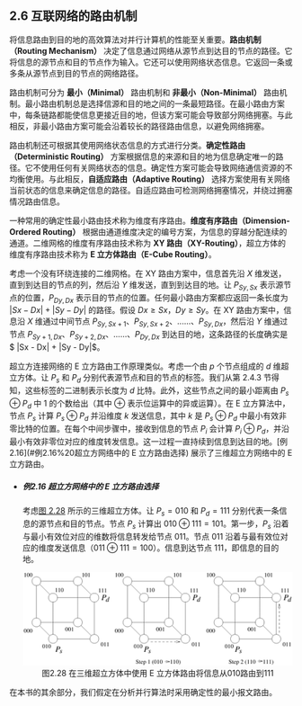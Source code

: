 ## 2.6 互联网络的路由机制

将信息路由到目的地的高效算法对并行计算机的性能至关重要。**路由机制（Routing Mechanism）** 决定了信息通过网络从源节点到达目的节点的路径。它将信息的源节点和目的节点作为输入。它还可以使用网络状态信息。它返回一条或多条从源节点到目的节点的网络路径。

路由机制可分为 **最小（Minimal）** 路由机制和 **非最小（Non-Minimal）** 路由机制。最小路由机制总是选择信源和目的地之间的一条最短路径。在最小路由方案中，每条链路都能使信息更接近目的地，但该方案可能会导致部分网络拥塞。与此相反，非最小路由方案可能会沿着较长的路径路由信息，以避免网络拥塞。

路由机制还可根据其使用网络状态信息的方式进行分类。**确定性路由（Deterministic Routing）** 方案根据信息的来源和目的地为信息确定唯一的路径。它不使用任何有关网络状态的信息。确定性方案可能会导致网络通信资源的不均衡使用。与此相反，**自适应路由（Adaptive Routing）** 选择方案使用有关网络当前状态的信息来确定信息的路径。自适应路由可检测网络拥塞情况，并绕过拥塞情况路由信息。

一种常用的确定性最小路由技术称为维度有序路由。**维度有序路由（Dimension-Ordered Routing）** 根据由通道维度决定的编号方案，为信息的穿越分配连续的通道。二维网格的维度有序路由技术称为 **XY 路由（XY-Routing）**，超立方体的维度有序路由技术称为 **E 立方体路由（E-Cube Routing）**。

考虑一个没有环绕连接的二维网格。在 XY 路由方案中，信息首先沿 *X* 维发送，直到到达目的节点的列，然后沿 *Y* 维发送，直到到达目的地。让 $P_{Sy,Sx}$ 表示源节点的位置，$P_{Dy,Dx}$ 表示目的节点的位置。任何最小路由方案都应返回一条长度为 $|Sx - Dx| + |Sy - Dy|$ 的路径。假设 $Dx \ge Sx$，$Dy \ge Sy$。在 XY 路由方案中，信息沿 *X* 维通过中间节点 $P_{Sy,Sx+1}$、$P_{Sy,Sx+2}$、$......$、$P_{Sy,Dx}$，然后沿 *Y* 维通过节点 $P_{Sy+1,Dx}$、$P_{Sy+2,Dx}$、$......$、$P_{Dy,Dx}$ 到达目的地，这条路径的长度确实是$ |Sx - Dx| + |Sy - Dy|$。

超立方连接网络的 E 立方路由工作原理类似。考虑一个由 *p* 个节点组成的 *d* 维超立方体。让 $P_s$ 和 $P_d$ 分别代表源节点和目的节点的标签。我们从第 2.4.3 节得知，这些标签的二进制表示长度为 *d* 比特。此外，这些节点之间的最小距离由 $P_s \oplus P_d$ 中 $1$ 的个数给出（其中 $\oplus$ 表示位运算中的异或运算）。在 E 立方算法中，节点 $P_s$ 计算 $P_s \oplus P_d$ 并沿维度 *k* 发送信息，其中 *k* 是 $P_s \oplus P_d$ 中最小有效非零比特的位置。在每个中间步骤中，接收到信息的节点 $P_i$ 会计算 $P_i \oplus P_d$，并沿最小有效非零位对应的维度转发信息。这一过程一直持续到信息到达目的地。[例 2.16](#例2.16%20超立方网络中的 E 立方路由选择) 展示了三维超立方网络中的 E 立方路由。

- ##### **例2.16 超立方网络中的 E 立方路由选择**

  考虑[图 2.28](#fig2.28) 所示的三维超立方体。让 $P_s = 010$ 和 $P_d = 111$ 分别代表一条信息的源节点和目的节点。节点 $P_s$ 计算出 $010 \oplus 111 = 101$。第一步，$P_s$ 沿着与最小有效位对应的维数将信息转发给节点 $011$。节点 $011$ 沿着与最有效位对应的维度发送信息（$011 \oplus 111 = 100$）。信息到达节点 $111$，即信息的目的地。

  <div align="center" id="fig2.28" name="fig2.28">
      <img src="./images/image-20240522150641614.png"/>
      <div>
          图2.28 在三维超立方体中使用 E 立方体路由将信息从010路由到111
      </div>
  </div>

在本书的其余部分，我们假定在分析并行算法时采用确定性的最小报文路由。